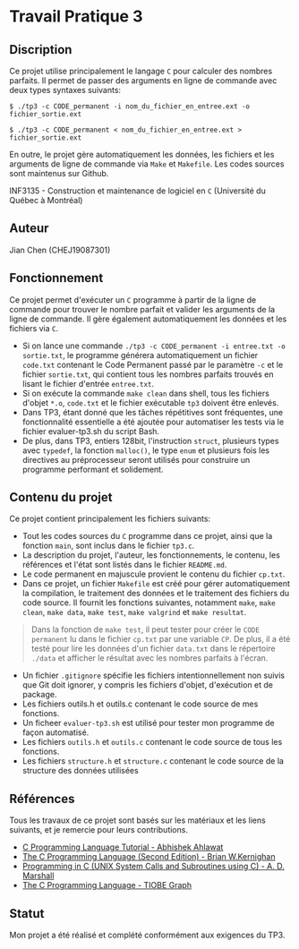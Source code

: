 # Travail Pratique 3

## Discription

Ce projet utilise principalement le langage `C` pour calculer des nombres parfaits. Il permet de passer des arguments en ligne de commande avec deux types syntaxes suivants:
~~~~
$ ./tp3 -c CODE_permanent -i nom_du_fichier_en_entree.ext -o fichier_sortie.ext
~~~~
~~~~
$ ./tp3 -c CODE_permanent < nom_du_fichier_en_entree.ext > fichier_sortie.ext
~~~~
En outre, le projet gère automatiquement les données, les fichiers et les arguments de ligne de commande via `Make` et `Makefile`.
Les codes sources sont maintenus sur Github.

INF3135 - Construction et maintenance de logiciel en `C` (Université du Québec à Montréal)

## Auteur

Jian Chen (CHEJ19087301)

## Fonctionnement

Ce projet permet d'exécuter un `C` programme à partir de la ligne de commande pour trouver le nombre parfait et valider les arguments de la ligne de commande.  Il gère également automatiquement les données et les fichiers via `C`.
- Si on lance une commande `./tp3 -c CODE_permanent -i entree.txt -o sortie.txt`, le programme générera automatiquement un fichier `code.txt` contenant le Code Permanent passé par le paramètre `-c` et le fichier `sortie.txt`, qui contient tous les nombres parfaits trouvés en lisant le fichier d'entrée `entree.txt`.
- Si on exécute la commande `make clean` dans shell, tous les fichiers d'objet `*.o`, `code.txt` et le fichier exécutable `tp3` doivent être enlevés.
- Dans TP3, étant donné que les tâches répétitives sont fréquentes, une fonctionnalité essentielle a été ajoutée pour automatiser les tests via le fichier evaluer-tp3.sh du script Bash.
- De plus, dans TP3, entiers 128bit, l'instruction `struct`, plusieurs types avec `typedef`, la fonction `malloc()`, le type `enum` et plusieurs fois les directives au préprocesseur seront utilisés pour construire un programme performant et solidement.

## Contenu du projet

Ce projet contient principalement les fichiers suivants:
- Tout les codes sources du `C` programme dans ce projet, ainsi que la fonction `main`, sont inclus dans le fichier `tp3.c`.
- La description du projet, l'auteur, les fonctionnements, le contenu, les références et l'état sont listés dans le fichier `README.md`.
- Le code permanent en majuscule provient le contenu du fichier `cp.txt`.
- Dans ce projet, un fichier `Makefile` est créé pour gérer automatiquement la compilation, le traitement des données et le traitement des fichiers du code source. Il fournit les fonctions suivantes, notamment `make`, `make clean`, `make data`, `make test`, `make valgrind` et `make resultat`.
> Dans la fonction de `make test`, il peut tester pour créer le `CODE permanent` lu dans le fichier `cp.txt` par une variable `CP`. De plus, il a été testé pour lire les données d'un fichier `data.txt` dans le répertoire `./data` et afficher le résultat avec les nombres parfaits à l'écran.
- Un fichier `.gitignore` spécifie les fichiers intentionnellement non suivis que Git doit ignorer, y compris les fichiers d'objet, d'exécution et de package.
- Les fichiers outils.h et outils.c contenant le code source de mes fonctions.
- Un ficheer `evaluer-tp3.sh` est utilisé pour tester mon programme de façon automatisé.
- Les fichiers `outils.h` et `outils.c` contenant le code source de tous les fonctions.
- Les fichiers `structure.h` et `structure.c` contenant le code source de la structure des données utilisées

## Références

Tous les travaux de ce projet sont basés sur les matériaux et les liens suivants, et je remercie pour leurs contributions.
- [C Programming Language Tutorial - Abhishek Ahlawat](https://www.studytonight.com/c/ "C")
- [The C Programming Language (Second Edition) - Brian W.Kernighan](https://archive.org/details/CProgrammingLanguage2ndEditionByBrianW.KernighanDennisM.Ritchie/page/n191)
- [Programming in C (UNIX System Calls and Subroutines using C) - A. D. Marshall](https://users.cs.cf.ac.uk/Dave.Marshall/C/CE.html)
- [The C Programming Language - TIOBE Graph](https://www.tiobe.com/tiobe-index/c/ "Langage C")


## Statut

Mon projet a été réalisé et complété conformément aux exigences du TP3.
